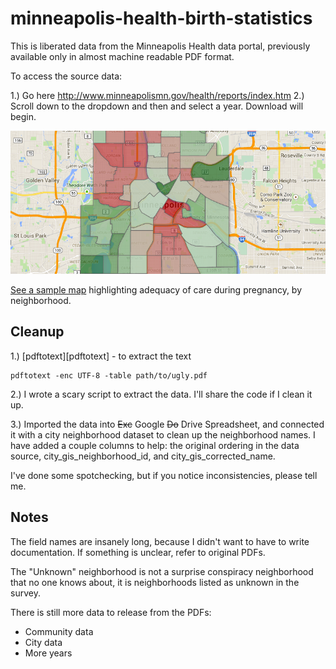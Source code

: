# minneapolis-health-birth-statistics

This is liberated data from the Minneapolis Health data portal, previously available only in almost machine readable PDF format.

To access the source data:

 1.) Go here http://www.minneapolismn.gov/health/reports/index.htm 
 2.) Scroll down to the dropdown and then and select a year. Download will begin.


![alt text](//raw.githubusercontent.com/rtxanson/minneapolis-health-birth-statistics/master/README.png "Sample map")

[See a sample map](http://goo.gl/yCJ7Sb) highlighting adequacy of care during pregnancy, by neighborhood.


## Cleanup

1.) [pdftotext][pdftotext] - to extract the text 

    pdftotext -enc UTF-8 -table path/to/ugly.pdf

2.) I wrote a scary script to extract the data. I'll share the code if I clean
it up.

3.) Imported the data into ~~Exc~~ Google ~~Do~~ Drive Spreadsheet, and
    connected it with a city neighborhood dataset to clean up the neighborhood
    names. I have added a couple columns to help: the original ordering in the
    data source, city_gis_neighborhood_id, and city_gis_corrected_name.

I've done some spotchecking, but if you notice inconsistencies, please tell me.

## Notes

The field names are insanely long, because I didn't want to have to write
documentation. If something is unclear, refer to original PDFs.

The "Unknown" neighborhood is not a surprise conspiracy neighborhood that no
one knows about, it is neighborhoods listed as unknown in the survey.

There is still more data to release from the PDFs:

 * Community data
 * City data
 * More years


